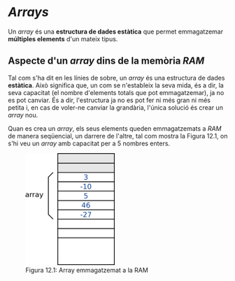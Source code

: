 # *Arrays*
Un *array* és una **estructura de dades estàtica** que permet emmagatzemar **múltiples elements** d'un mateix tipus.

## Aspecte d'un *array* dins de la memòria *RAM*
Tal com s'ha dit en les línies de sobre, un *array* és una estructura de dades **estàtica**. Això significa que, un com se n'estableix la seva mida, és a dir, la seva capacitat (el nombre d'elements totals que pot emmagatzemar), ja no es pot canviar. És a dir, l'estructura ja no es pot fer ni més gran ni més petita i, en cas de voler-ne canviar la grandària, l'única solució és crear un *array* nou.

Quan es crea un *array*, els seus elements queden emmagatzemats a *RAM* de manera seqüencial, un darrere de l'altre, tal com mostra la Figura 12.1, on s'hi veu un *array* amb capacitat per a 5 nombres enters.
<figure>
    <img src="img/array_ram.png" height="256px" alt="Array emmagatzemat a la RAM">
    <figcaption>Figura 12.1: Array emmagatzemat a la RAM</figcaption>
</figure>